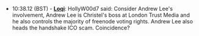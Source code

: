 * <a id="10:38.12">10:38.12 (BST)</a> - __[Loqi](https://github.com/Loqi)__: HollyW00d7 said: Consider Andrew Lee's involvement, Andrew Lee is Christel's boss at London Trust Media and he also controls the majority of freenode voting rights. Andrew Lee also heads the handshake ICO scam. Coincidence?
